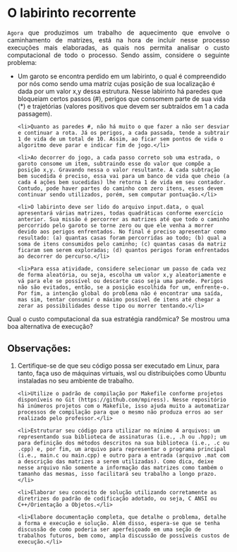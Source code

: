 <h1>O labirinto recorrente</h1>

<p align="justify"><code>Agora</code> que produzimos um trabalho de aquecimento que envolve o caminhamento de matrizes, está na hora de incluir nesse processo execuções mais elaboradas, as quais nos permita analisar o custo computacional de todo o processo. Sendo assim, considere o seguinte problema:</p>

<ul>
    <li>Um garoto se encontra perdido em um labirinto, o qual é compreendido por nós como sendo uma matriz cujas posição de sua localização é dada por um valor x,y dessa estrutura. Nesse labirinto há paredes que bloqueiam certos passos (#), perigos que consomem parte de sua vida (*) e trajetórias (valores positivos que devem ser subtraídos em 1 a cada passagem).</li>

    <li>Quanto as paredes #, não há muito o que fazer a não ser desviar e continuar a rota. Já os perigos, a cada passada, tende a subtrair 1 de vida de um total de 10. Assim, ao ficar sem pontos de vida o algoritmo deve parar e indicar fim de jogo.</li>

    <li>Ao decorrer do jogo, a cada passo correto sob uma estrada, o garoto consome um item, subtraindo esse do valor que compõe a posição x,y. Gravando nessa o valor resultante. A cada subtração bem sucedida é preciso, essa vai para um banco de vida que cheio (a cada 4 ações bem sucedidas) lhe retorna 1 de vida em seu contador. Contudo, pode haver partes do caminho com zero itens, esses devem continuar sendo utilizados, porém, sem computar pontuação.</li>

    <li>O labirinto deve ser lido do arquivo input.data, o qual apresentará várias matrizes, todas quadráticas conforme exercício anterior. Sua missão é percorrer as matrizes até que todo o caminho percorrido pelo garoto se torne zero ou que ele venha a morrer devido aos perigos enfrentados. No final é preciso apresentar como resultado: (a) quantas casas foram percorridas ao todo; (b) qual a soma de itens consumidos pelo caminho; (c) quantas casas da matriz ficaram sem serem exploradas; (d) quantos perigos foram enfrentados ao decorrer do percurso.</li>

    <li>Para essa atividade, considere selecionar um passo de cada vez de forma aleatória, ou seja, escolha um valor x,y aleatoriamente e vá para ele se possível ou descarte caso seja uma parede. Perigos não são evitados, então, se a posição escolhida for um, enfrente-o. Por fim, a intenção global do problema não é encontrar uma saída, mas sim, tentar consumir o máximo possível de itens até chegar a zerar as possibilidades desse tipo ou morrer tentando.</li>
</ul>
  
<p align="justify">Qual o custo computacional da sua estratégia randômica? Se mostrou uma boa alternativa de execução?</p>

<h2>Observações:</h2>

<ol>
    <li>Certifique-se de que seu código possa ser executado em Linux, para tanto, faça uso de máquinas virtuais, wsl ou distribuições como Ubuntu instaladas no seu ambiente de trabalho.</li>

    <li>Utilize o padrão de compilação por Makefile conforme projetos disponíveis no Git (https://github.com/mpiress). Nesse repositório há inúmeros projetos com o Makefile, isso ajuda muito a automatizar processos de compilação para que o mesmo não produza erros ao ser realizado pelo professor.</li>

    <li>Estruturar seu código para utilizar no mínimo 4 arquivos: um representando sua biblioteca de assinaturas (i.e., .h ou .hpp); um para definição dos métodos descritos na sua biblioteca (i.e., .c ou .cpp) e, por fim, um arquivo para representar o programa principal (i.e., main.c ou main.cpp) e outro para a entrada (arquivo .mat com a descrição das matrizes a serem utilizadas). Como dica, deixe nesse arquivo não somente a informação das matrizes como também o tamanho das mesmas, isso facilitará seu trabalho a longo prazo.</li>

    <li>Elaborar seu conceito de solução utilizando corretamente as diretrizes do padrão de codificação adotado, ou seja, C ANSI ou C++/Orientação a Objetos.</li>

    <li>Elabore documentação completa, que detalhe o problema, detalhe a forma e execução e solução. Além disso, espera-se que se tenha discussão de como poderia ser aperfeiçoado em uma seção de trabalhos futuros, bem como, ampla discussão de possíveis custos de execução.</li>
</ol>

